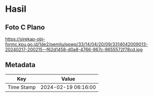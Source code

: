 # Hasil

## Foto C Plano

https://sirekap-obj-formc.kpu.go.id/1de2/pemilu/ppwp/33/14/04/20/09/3314042009013-20240217-200215--f62d1458-d0a8-4766-967c-9655572f78cd.jpg


## Metadata

| Key        | Value               |
| ---------- | ------------------- |
| Time Stamp | 2024-02-19 06:16:00 |



